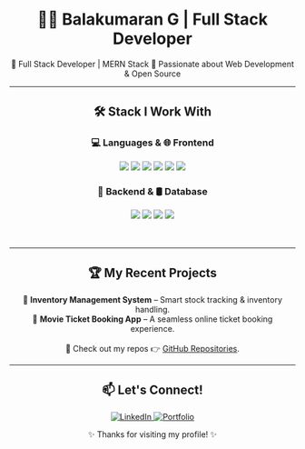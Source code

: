 <h1 align="center">👨‍💻 Balakumaran G | Full Stack Developer</h1>

<p align="center">
🔹 Full Stack Developer | MERN Stack  
🔹 Passionate about Web Development & Open Source  
</p>

---

## <h2 align="center">🛠️ Stack I Work With</h2>
  
<div align="center">

### 💻 Languages & 🌐 Frontend  
<span>
  <img src="https://img.shields.io/badge/JavaScript-F7DF1E?style=flat&logo=javascript&logoColor=black" />
  <img src="https://img.shields.io/badge/HTML5-E34F26?style=flat&logo=html5&logoColor=white" />
  <img src="https://img.shields.io/badge/CSS3-1572B6?style=flat&logo=css3&logoColor=white" />
  <img src="https://img.shields.io/badge/React-61DAFB?style=flat&logo=react&logoColor=black" />
  <img src="https://img.shields.io/badge/Material--UI-007FFF?style=flat&logo=mui&logoColor=white" />
  <img src="https://img.shields.io/badge/Bootstrap-563D7C?style=flat&logo=bootstrap&logoColor=white" />
</span>  

### 📡 Backend & 🛢️ Database  
<span>
  <img src="https://img.shields.io/badge/Node.js-339933?style=flat&logo=node.js&logoColor=white" />
  <img src="https://img.shields.io/badge/Express.js-000000?style=flat&logo=express&logoColor=white" />
  <img src="https://img.shields.io/badge/MongoDB-47A248?style=flat&logo=mongodb&logoColor=white" />
  <img src="https://img.shields.io/badge/SQL-4479A1?style=flat&logo=postgresql&logoColor=white" />
</span>  

</div><br><br>

---

<h2 align="center">🏆 My Recent Projects</h2>

<div align="center">
  <div align="center">
    📌 <strong>Inventory Management System</strong> – Smart stock tracking & inventory handling.<br>
    📌 <strong>Movie Ticket Booking App</strong> – A seamless online ticket booking experience.<br><br>
    📌 Check out my repos 👉 <a href="https://github.com/Balakumaran1109?tab=repositories">GitHub Repositories</a>.
  </div>
</div>

  

---

<h2 align="center">📫 Let's Connect!</h2>

<p align="center">
  <a href="https://www.linkedin.com/in/balakumaran-g-166430330/">
    <img src="https://img.shields.io/badge/LinkedIn-0A66C2?style=flat&logo=linkedin&logoColor=white" alt="LinkedIn">
  </a>
  <a href="https://balakumaran1109.netlify.app/">
    <img src="https://img.shields.io/badge/Portfolio-FF5722?style=flat&logo=codeforces&logoColor=white" alt="Portfolio">
  </a>
</p>
  

<p align="center">✨ Thanks for visiting my profile! ✨</p>

